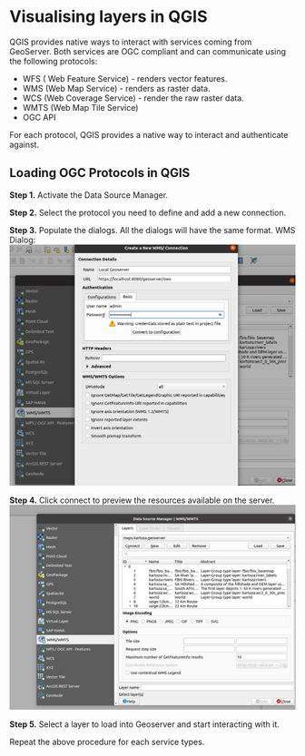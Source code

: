 # Visualising layers in QGIS

QGIS provides native ways to interact with services coming from GeoServer.
Both services are OGC compliant and can communicate using the following protocols:

* WFS ( Web Feature Service) - renders vector features.
* WMS (Web Map Service) - renders as raster data.
* WCS (Web Coverage Service) - render the raw raster data.
* WMTS (Web Map Tile Service)
* OGC API

For each protocol, QGIS provides a native way to interact and authenticate against.

## Loading OGC Protocols in QGIS

**Step 1.** Activate the Data Source Manager.

**Step 2.** Select the protocol you need to define and add a new connection.

**Step 3.** Populate the dialogs. All the dialogs will have the same format.
WMS Dialog:
![wms-coon.png](img/wms-conn.png)

**Step 4.** Click connect to preview the resources available on the server.
![preview-services.png](img/preview-add-lyr.png)

**Step 5.** Select a layer to load into Geoserver and start interacting with it.

Repeat the above procedure for each service types.
